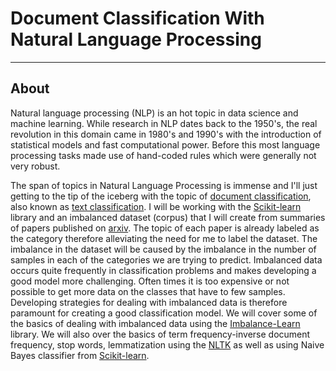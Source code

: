 # Document Classification With Natural Language Processing
-----------------

## About
Natural language processing (NLP) is an hot topic in data science and machine learning.  While research in NLP dates back to the 1950's, the real revolution in this domain came in 1980's and 1990's with the introduction of statistical models and fast computational power. Before this most language processing tasks made use of hand-coded rules which were generally not very robust.

The span of topics in Natural Language Processing is immense and I'll just getting to the tip of the iceberg with the topic of [document classification](https://en.wikipedia.org/wiki/Document_classification), also known as [text classification](https://monkeylearn.com/text-classification/). I will be working with the <a href="http://scikit-learn.org/">Scikit-learn</a> library and an imbalanced dataset (corpus) that I will create from summaries of papers published on [arxiv](https://arxiv.org). The topic of each paper is already labeled as the category therefore alleviating the need for me to label the dataset. The imbalance in the dataset will be caused by the imbalance in the number of samples in each of the categories we are trying to predict. Imbalanced data occurs quite frequently in classification problems and makes developing a good model more challenging. Often times it is too expensive or not possible to get more data on the classes that have to few samples. Developing strategies for dealing with imbalanced data is therefore paramount for creating a good classification model.  We will cover some of the basics of dealing with imbalanced data using the [Imbalance-Learn](https://imbalanced-learn.readthedocs.io/en/stable/) library.  We will also over the basics of term frequency-inverse document frequency, stop words, lemmatization using the [NLTK](https://www.nltk.org/) as well as using Naive Bayes classifier from <a href="http://scikit-learn.org/">Scikit-learn</a>.